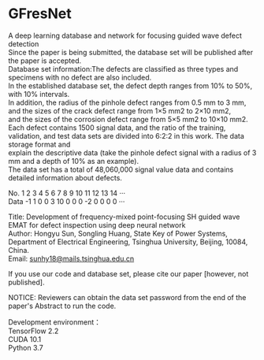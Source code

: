 # GFresNet

A deep learning database and network for focusing guided wave defect detection  
Since the paper is being submitted, the database set will be published after the paper is accepted.  
Database set information:The defects are classified as three types and specimens with no defect are also included.  
In the established database set, the defect depth ranges from 10% to 50%, with 10% intervals.  
In addition, the radius of the pinhole defect ranges from 0.5 mm to 3 mm,  
and the sizes of the crack defect range from 1×5 mm2 to 2×10 mm2,  
and the sizes of the corrosion defect range from 5×5 mm2 to 10×10 mm2.  
Each defect contains 1500 signal data, and the ratio of the training,  
validation, and test data sets are divided into 6:2:2 in this work. The data storage format and  
explain the descriptive data (take the pinhole defect signal with a radius of 3 mm and a depth of 10% as an example).  
The data set has a total of 48,060,000 signal value data and contains detailed information about defects.  
  
No.	   1	2	3	4	5	6	  7	8 9	10	11	12	13	14	···  
Data	-1	1	0	0	3	10	0	0 0	-2	 0	 0	 0	 0	···  

Title: Development of frequency-mixed point-focusing SH guided wave EMAT for defect inspection using deep neural network  
Author: Hongyu Sun, Songling Huang, State Key of Power Systems, Department of Electrical Engineering, Tsinghua University, Beijing, 10084, China.  
Email: sunhy18@mails.tsinghua.edu.cn  

If you use our code and database set, please cite our paper [however, not published].  

NOTICE: Reviewers can obtain the data set password from the end of the paper's Abstract to run the code.  

Development environment：  
TensorFlow 2.2  
CUDA 10.1  
Python 3.7  
